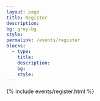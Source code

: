 ```yaml
---
layout: page
title: Register
description:
bg: grey-bg
style:
permalink: /events/register
blocks:
  - type: 
    title: 
    description:
    bg: 
    style:
---
```


{% include events/register.html %}
